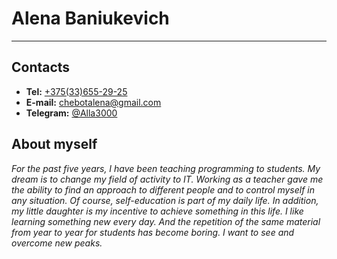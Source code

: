# Alena Baniukevich

---

## Contacts

- **Tel:** [+375(33)655-29-25](tel:+375-33-655-29-25)
- **E-mail:** [chebotalena@gmail.com](mailto:chebotalena@gmail.com)
- **Telegram:** [@Alla3000](https://t.me./Alla3000)

## About myself

*For the past five years, I have been teaching programming to students. My dream is to change my field of activity to IT. Working as a teacher gave me the ability to find an approach to different people and to control myself in any situation. Of course, self-education is part of my daily life. In addition, my little daughter is my incentive to achieve something in this life. I like learning something new every day. And the repetition of the same material from year to year for students has become boring. I want to see and overcome new peaks.*


